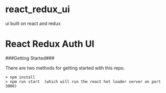 
# react_redux_ui
ui built on react and redux
# React Redux Auth UI


###Getting Started###

There are two methods for getting started with this repo.

	> npm install
	> npm run start  (which will run the react hot loader server on port 3000)

